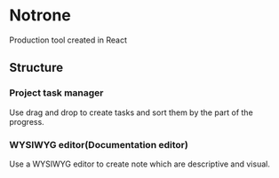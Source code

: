 # Notrone
Production tool created in React

## Structure

### Project task manager
Use drag and drop
to create tasks
and sort them by
the part of the progress.

### WYSIWYG editor(Documentation editor)
Use a WYSIWYG editor to create
note which are descriptive 
and visual.